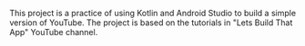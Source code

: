This project is a practice of using Kotlin and Android Studio to build a simple version of YouTube. The project is based on the tutorials in "Lets Build That App" YouTube channel.
